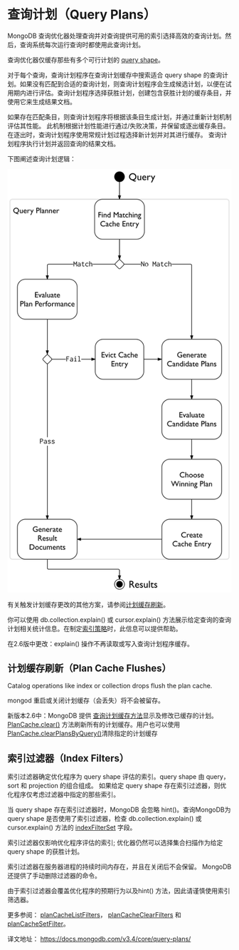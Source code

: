 # 查询计划（Query Plans）

 MongoDB 查询优化器处理查询并对查询提供可用的索引选择高效的查询计划。然后，查询系统每次运行查询时都使用此查询计划。

查询优化器仅缓存那些有多个可行计划的 [query shape](https://docs.mongodb.com/v3.4/reference/glossary/#term-query-shape)。

对于每个查询，查询计划程序在查询计划缓存中搜索适合 query shape 的查询计划。如果没有匹配到合适的查询计划，则查询计划程序会生成候选计划，以便在试用期内进行评估。查询计划程序选择获胜计划，创建包含获胜计划的缓存条目，并使用它来生成结果文档。

如果存在匹配条目，则查询计划程序将根据该条目生成计划，并通过重新计划机制评估其性能。 此机制根据计划性能进行通过/失败决策，并保留或逐出缓存条目。 在逐出时，查询计划程序使用常规计划过程选择新计划并对其进行缓存。 查询计划程序执行计划并返回查询的结果文档。

下图阐述查询计划逻辑：

![](images/query-planner-diagram.bakedsvg.svg)



有关触发计划缓存更改的其他方案，请参阅[计划缓存刷新](https://docs.mongodb.com/v3.4/core/query-plans/#query-plans-plan-cache-flushes)。

你可以使用 db.collection.explain() 或 cursor.explain() 方法展示给定查询的查询计划相关统计信息。在制定[索引策略](https://docs.mongodb.com/v3.4/applications/indexes/)时，此信息可以提供帮助。

在2.6版中更改：explain() 操作不再读取或写入查询计划程序缓存。



## 计划缓存刷新（Plan Cache Flushes）

Catalog operations like index or collection drops flush the plan cache.

mongod 重启或关闭计划缓存（会丢失）将不会被留存。

新版本2.6中：MongoDB 提供 [查询计划缓存方法](https://docs.mongodb.com/v3.4/reference/method/js-plan-cache/)显示及修改已缓存的计划。 [PlanCache.clear()](https://docs.mongodb.com/v3.4/reference/method/PlanCache.clear/#PlanCache.clear) 方法刷新所有的计划缓存。用户也可以使用 [PlanCache.clearPlansByQuery()](https://docs.mongodb.com/v3.4/reference/method/PlanCache.clearPlansByQuery/#PlanCache.clearPlansByQuery)清除指定的计划缓存



## 索引过滤器（Index Filters）

索引过滤器确定优化程序为 query shape 评估的索引。query shape 由 query，sort 和 projection 的组合组成。 如果给定 query shape 存在索引过滤器，则优化程序仅考虑过滤器中指定的那些索引。

当 query shape 存在索引过滤器时，MongoDB 会忽略 hint()。查询MongoDB为 query shape 是否使用了索引过滤器，检查 db.collection.explain() 或 cursor.explain() 方法的 [indexFilterSet](https://docs.mongodb.com/v3.4/reference/explain-results/#explain.queryPlanner.indexFilterSet) 字段。

索引过滤器仅影响优化程序评估的索引; 优化器仍然可以选择集合扫描作为给定 query shape 的获胜计划。

索引过滤器在服务器进程的持续时间内存在，并且在关闭后不会保留。 MongoDB还提供了手动删除过滤器的命令。

由于索引过滤器会覆盖优化程序的预期行为以及hint() 方法，因此请谨慎使用索引筛选器。

更多参阅： [planCacheListFilters](https://docs.mongodb.com/v3.4/reference/command/planCacheListFilters/#dbcmd.planCacheListFilters)， [planCacheClearFilters](https://docs.mongodb.com/v3.4/reference/command/planCacheClearFilters/#dbcmd.planCacheClearFilters) 和 [planCacheSetFilter](https://docs.mongodb.com/v3.4/reference/command/planCacheSetFilter/#dbcmd.planCacheSetFilter)。





译文地址： https://docs.mongodb.com/v3.4/core/query-plans/